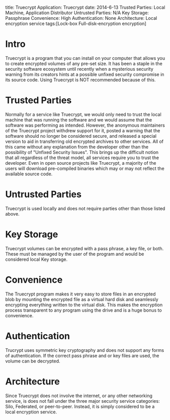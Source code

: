 title: Truecrypt
Application: Truecrypt
date: 2014-6-13
Trusted Parties: Local Machine, Application Distributor
Untrusted Parties: N/A
Key Storage: Passphrase
Convenience: High
Authentication: None
Architecture: Local encryption service
tags:[Lock-box Full-disk-encryption encryption]

# Intro
Truecrypt is a program that you can install on your computer that allows you
to create encrypted volumes of any pre-set size. It has been a staple in the
security software ecosystem until recently when a mysterious security warning
from its creators hints at a possible unfixed security compromise in its
source code. Using Truecrypt is NOT recommended because of this.

# Trusted Parties
Normally for a service like Truecrypt, we would only need to trust the local
machine that was running the software and we would assume that the software was
performing as intended. However, the anonymous maintainers of the Truecrypt
project withdrew support for it, posted a warning that the software should no
longer be considered secure, and released a special version to aid in
transferring old encrypted archives to other services. All of this came without
any explanation from the developer other than the possibility of "Unfixed
Security Issues". This brings up the difficult notion that all regardless of
the threat model, all services require you to trust the developer. Even in open
source projects like Truecrypt, a majority of the users will download
pre-compiled binaries which may or may not reflect the available source code.

# Untrusted Parties
Truecrypt is used locally and does not require parties other than those listed
above.

# Key Storage
Truecrypt volumes can be encrypted with a pass phrase, a key file, or both.
These must be managed by the user of the program and would be considered local
Key storage.

# Convenience
The Truecrypt program makes it very easy to store files in an encrypted blob 
by mounting the encrypted file as a virtual hard disk and seamlessly encrypting
everything written to the virtual disk. This makes the encryption process
transparent to any program using the drive and is a huge bonus to convenience.

# Authentication
Trucrypt uses symmetric key cryptography and does not support any forms of
authentication. If the correct pass phrase and or key files are used, the
volume can be decrypted.

# Architecture
Since Truecrypt does not involve the internet, or any other networking service,
is does not fall under the three major security service categories: Silo,
Federated, or peer-to-peer. Instead, it is simply considered to be a local
encryption service.
